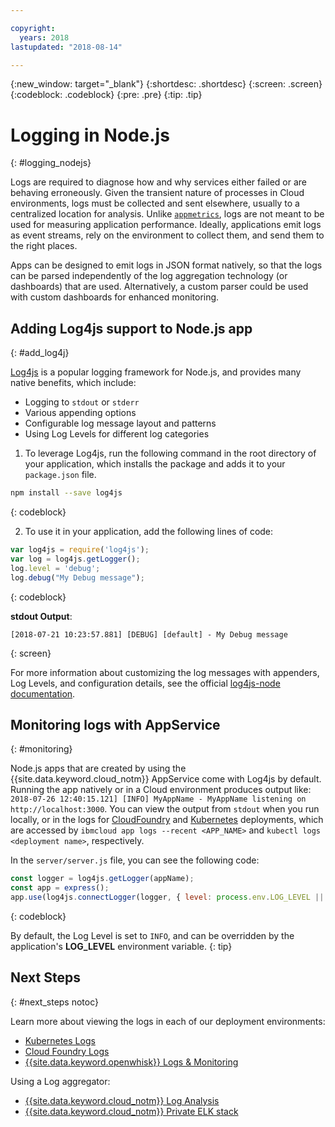 ```yaml
---

copyright:
  years: 2018
lastupdated: "2018-08-14"

---
```

{:new_window: target="_blank"}
{:shortdesc: .shortdesc}
{:screen: .screen}
{:codeblock: .codeblock}
{:pre: .pre}
{:tip: .tip}

# Logging in Node.js
{: #logging_nodejs}

Logs are required to diagnose how and why services either failed or are behaving erroneously. Given the transient nature of processes in Cloud environments, logs must be collected and sent elsewhere, usually to a centralized location for analysis. Unlike [`appmetrics`](appmetrics.md), logs are not meant to be used for measuring application performance. Ideally, applications emit logs as event streams, rely on the environment to collect them, and send them to the right places.

Apps can be designed to emit logs in JSON format natively, so that the logs can be parsed independently of the log aggregation technology (or dashboards) that are used. Alternatively, a custom parser could be used with custom dashboards for enhanced monitoring.

## Adding Log4js support to Node.js app
{: #add_log4j}

[Log4js](https://github.com/log4js-node/log4js-node) is a popular logging framework for Node.js, and provides many native benefits, which include: 
* Logging to `stdout` or `stderr`
* Various appending options
* Configurable log message layout and patterns
* Using Log Levels for different log categories

1. To leverage Log4js, run the following command in the root directory of your application, which installs the package and adds it to your `package.json` file.
  ```bash
  npm install --save log4js
  ```
  {: codeblock}

2. To use it in your application, add the following lines of code:
  ```javascript
  var log4js = require('log4js');
  var log = log4js.getLogger();
  log.level = 'debug';
  log.debug("My Debug message");
  ```
  {: codeblock}

  **stdout Output**:
  ```
  [2018-07-21 10:23:57.881] [DEBUG] [default] - My Debug message
  ```
  {: screen}

For more information about customizing the log messages with appenders, Log Levels, and configuration details, see the official [log4js-node documentation](https://log4js-node.github.io/log4js-node/).

## Monitoring logs with AppService
{: #monitoring}

Node.js apps that are created by using the {{site.data.keyword.cloud_notm}} AppService come with Log4js by default. Running the app natively or in a Cloud environment produces output like: `2018-07-26 12:40:15.121] [INFO] MyAppName - MyAppName listening on http://localhost:3000`. You can view the output from `stdout` when you run locally, or in the logs for [CloudFoundry](https://console.bluemix.net/docs/cli/reference/bluemix_cli/bx_cli.html#ibmcloud_app_logs) and [Kubernetes](https://kubernetes-v1-4.github.io/docs/user-guide/kubectl/kubectl_logs/) deployments, which are accessed by `ibmcloud app logs --recent <APP_NAME>` and `kubectl logs <deployment name>`, respectively.

In the `server/server.js` file, you can see the following code:
```javascript
const logger = log4js.getLogger(appName);
const app = express();
app.use(log4js.connectLogger(logger, { level: process.env.LOG_LEVEL || 'info' }));
```
{: codeblock}

By default, the Log Level is set to `INFO`, and can be overridden by the application's **LOG_LEVEL** environment variable.
{: tip}

## Next Steps
{: #next_steps notoc}

Learn more about viewing the logs in each of our deployment environments:
* [Kubernetes Logs](https://kubernetes-v1-4.github.io/docs/user-guide/kubectl/kubectl_logs/)
* [Cloud Foundry Logs](https://console.bluemix.net/docs/cli/reference/bluemix_cli/bx_cli.html#ibmcloud_app_logs)
* [{{site.data.keyword.openwhisk}} Logs & Monitoring](https://console.bluemix.net/docs/openwhisk/openwhisk_logs.html#openwhisk_logs)

Using a Log aggregator:
* [{{site.data.keyword.cloud_notm}} Log Analysis](https://console.bluemix.net/docs/services/CloudLogAnalysis/log_analysis_ov.html#log_analysis_ov)
* [{{site.data.keyword.cloud_notm}} Private ELK stack](https://www.ibm.com/support/knowledgecenter/en/SSBS6K_2.1.0.2/manage_metrics/logging_elk.html)
